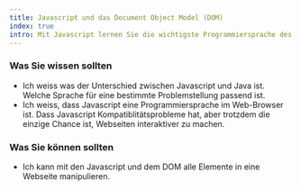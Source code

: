 ```yaml
--- 
title: Javascript und das Document Object Model (DOM)
index: true
intro: Mit Javascript lernen Sie die wichtigste Programmiersprache des Web kennen.
---
```



### Was Sie wissen sollten
* Ich weiss was der Unterschied zwischen Javascript und Java ist. Welche Sprache für eine bestimmte Problemstellung passend ist.
* Ich weiss, dass Javascript eine Programmiersprache im Web-Browser ist. Dass Javascript Kompatiblitätsprobleme hat, aber trotzdem die einzige Chance ist, Webseiten interaktiver zu machen.

### Was Sie können sollten
* Ich kann mit den Javascript und dem DOM alle Elemente in eine Webseite manipulieren.
